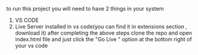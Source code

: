 to run this project you will need to have 2 things in your system
1. VS CODE
2. Live Server installed in vs code(you can find it in extensions section , download it)
after completing the above steps clone the repo and open index.html file
and just click the "Go Live " option at the bottom right of your vs code


